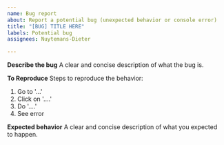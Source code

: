 ```yaml
---
name: Bug report
about: Report a potential bug (unexpected behavior or console error)
title: "[BUG] TITLE HERE"
labels: Potential bug
assignees: Nuytemans-Dieter

---
```


**Describe the bug**
A clear and concise description of what the bug is.

**To Reproduce**
Steps to reproduce the behavior:
1. Go to '...'
2. Click on '....'
3. Do '....'
4. See error

**Expected behavior**
A clear and concise description of what you expected to happen.
